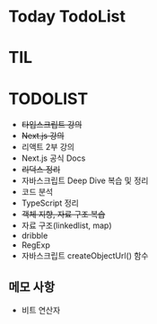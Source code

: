 # Today TodoList

# TIL

# TODOLIST

- ~~타입스크립트 강의~~
- ~~Next.js 강의~~
- 리액트 2부 강의
- Next.js 공식 Docs
- ~~리덕스 정리~~
- 자바스크립트 Deep Dive 복습 및 정리
- 코드 분석
- TypeScript 정리
- ~~객체 지향, 자료 구조 복습~~
- 자료 구조(linkedlist, map)
- dribble
- RegExp
- 자바스크립트 createObjectUrl() 함수

## 메모 사항

- 비트 연산자
